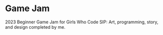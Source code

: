 # Game Jam 
2023 Beginner Game Jam for Girls Who Code SIP: Art, programming, story, and design completed by me. 


